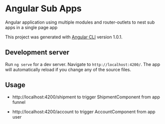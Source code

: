 # Angular Sub Apps 

Angular application using multiple modules and router-outlets to nest sub apps in a single page app

This project was generated with [Angular CLI](https://github.com/angular/angular-cli) version 1.0.1.

## Development server

Run `ng serve` for a dev server. Navigate to `http://localhost:4200/`. The app will automatically reload if you change any of the source files.

## Usage

- http://localhost:4200/shipment  to trigger ShipmentComponent from app funnel

- http://localhost:4200/account   to trigger AccountComponent from app user

